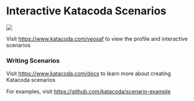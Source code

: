 # Interactive Katacoda Scenarios

[![](http://shields.katacoda.com/katacoda/veosaf/count.svg)](https://www.katacoda.com/veosaf "Get your profile on Katacoda.com")

Visit https://www.katacoda.com/veosaf to view the profile and interactive scenarios

### Writing Scenarios
Visit https://www.katacoda.com/docs to learn more about creating Katacoda scenarios

For examples, visit https://github.com/katacoda/scenario-example
